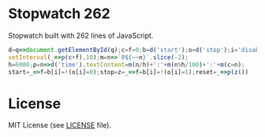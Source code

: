 # Stopwatch 262
Stopwatch built with 262 lines of JavaScript.

```javascript
d=q=>document.getElementById(q);c=f=0;b=d('start');o=d('stop');i='disabled';
setInterval(_=>p(c+f),10);m=n=>`0${~~n}`.slice(-2);
h=6000;p=n=>d('time').textContent=m(n/h)+':'+m(n%h/100)+':'+m(c=n);
start=_=>f=b[i]=!(o[i]=0);stop=z=_=>f=b[i]=!(o[i]=1);reset=_=>p(z())
```

# License
MIT License (see [LICENSE](./LICENSE) file).
